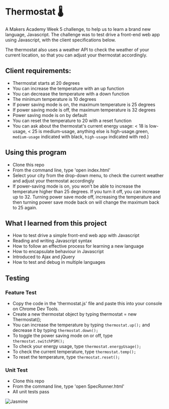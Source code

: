 # Thermostat :thermometer:

A Makers Academy Week 5 challenge, to help us to learn a brand new language, Javascript. The challenge was to test drive a front-end web app using Javascript, with the client specifications below.

The thermostat also uses a weather API to check the weather of your current location, so that you can adjust your thermostat accordingly.

## Client requirements:

* Thermostat starts at 20 degrees
* You can increase the temperature with an up function
* You can decrease the temperature with a down function
* The minimum temperature is 10 degrees
* If power saving mode is on, the maximum temperature is 25 degrees
* If power saving mode is off, the maximum temperature is 32 degrees
* Power saving mode is on by default
* You can reset the temperature to 20 with a reset function
* You can ask about the thermostat's current energy usage: < 18 is low-usage, < 25 is medium-usage, anything else is high-usage.green, `medium-usage` indicated with black, `high-usage` indicated with red.)


## Using this program

* Clone this repo
* From the command line, type 'open index.html'
* Select your city from the drop-down menu, to check the current weather and adjust your thermostat accordingly
* If power-saving mode is on, you won't be able to increase the temperature higher than 25 degrees. If you turn it off, you can increase up to 32. Turning power save mode off, increasing the temperature and then turning power save mode back on will change the maximum back to 25 again.


## What I learned from this project

* How to test drive a simple front-end web app with Javascript
* Reading and writing Javascript syntax
* How to follow an effective process for learning a new language
* How to encapsulate behaviour in Javascript
* Introduced to Ajax and jQuery
* How to test and debug in multiple languages

## Testing

### Feature Test

* Copy the code in the 'thermostat.js' file and paste this into your console on Chrome Dev Tools.
* Create a new thermostat object by typing thermostat = new Thermostat();
* You can increase the temperature by typing `thermostat.up();` and decrease it by typing `thermostat.down();`
* To toggle the power saving mode on or off, type `thermostat.switchPSM();`
* To check your energy usage, type `thermostat.energyUsage();`
* To check the current temperature, type `thermostat.temp();`
* To reset the temperature, type `thermostat.reset();`

### Unit Test

* Clone this repo
* From the command line, type 'open SpecRunner.html'
* All unit tests pass

![Jasmine](/Users/fayhussein/Thermostat.js/Jasmine.png)
